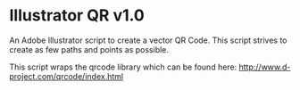 # Illustrator QR v1.0
An Adobe Illustrator script to create a vector QR Code. This script strives to create as few paths and points as possible.

This script wraps the qrcode library which can be found here: http://www.d-project.com/qrcode/index.html
